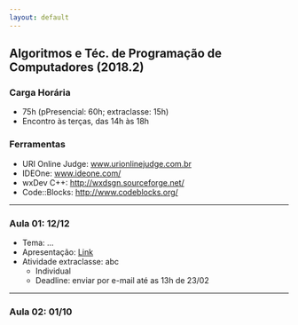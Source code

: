 ```yaml
---
layout: default
---
```


## Algoritmos e Téc. de Programação de Computadores (2018.2)

### Carga Horária
+ 75h (pPresencial: 60h; extraclasse: 15h)
+ Encontro às terças, das 14h às 18h

### Ferramentas
+ URI Online Judge: www.urionlinejudge.com.br
+ IDEOne: www.ideone.com/
+ wxDev C++: http://wxdsgn.sourceforge.net/
+ Code::Blocks: http://www.codeblocks.org/

---

### Aula 01: 12/12
+ Tema: ...
+ Apresentação: [Link](#)
+ Atividade extraclasse: abc
  + Individual
  + Deadline: enviar por e-mail até as 13h de 23/02
  
---

### Aula 02: 01/10
